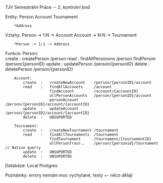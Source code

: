 TJV Semestrální Práce -- 2. kontrolní bod

Entity: Person
        Account
        Tournament
        
        *Address

Vztahy:  Person -> 1:N -> Account
        Account -> N:N -> Tournament
        
        *Person -> 1:1 -> Address

Funkce: Person:     
            create  :   createPerson        /person
            read    :   findAllPersonons    /person
                        findPerson          /person/{personID}
            update  :   updatePerson        /person/{personID}
            delete  :   deletePerson        /person/{personID}
            
        Account:
            create  :   createNewAccount    /person/{personID}/account
            read    :   findAllAccounts     /account
                        findAccount         /account/{accountID}
                        allPersonAccounts   /person/{personID}/account
                        personAccount       /person/{personID}/account/{accountID}
            update  :   updateAccount       /person/{personID}/account/{accountID}
            delete  :   UNSUPORTED
            
        Tournament:
            create  :   createNewTournament /tournament
            read    :   findAllTournaments  /tournament
                        findTournament      /tournament/{tournamentID}
                        allPersonTrour..    /person/{personid}/tournament   // Native querry
            update  :   UNSUPORTED
            delete  :   UNSUPORTED
            
Databáze: Local Postgres

Poznámky: errory nemám moc vychytané, testy +- něco dělají
            